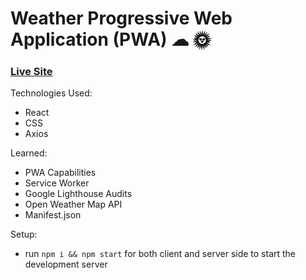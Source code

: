 # Weather Progressive Web Application (PWA) ☁ 🌞 

### [Live Site](https://ecstatic-goodall-53a66b.netlify.app/)

Technologies Used: 
+ React 
+ CSS
+ Axios 


Learned: 
+ PWA Capabilities 
+ Service Worker 
+ Google Lighthouse Audits 
+ Open Weather Map API 
+ Manifest.json 

Setup:
+ run ```npm i && npm start``` for both client and server side to start the development server
